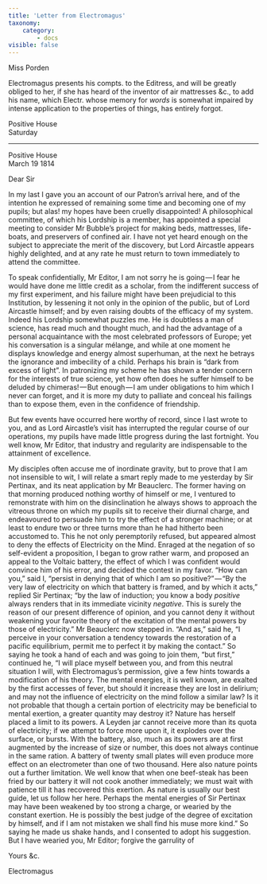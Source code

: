 ```yaml
---
title: 'Letter from Electromagus'
taxonomy:
    category:
        - docs
visible: false
---
```


<div class="author">Miss Porden</div>

Electromagus presents his compts. to the Editress, and will be greatly obliged to her, if she has heard of the inventor of air mattresses &c., to add his name, which Electr. whose memory for *words* is somewhat impaired by intense application to the properties of things, has entirely forgot.

Positive House  
Saturday

---
 
Positive House   
March 19 1814

Dear Sir

In my last I gave you an account of our Patron’s arrival here, and of the intention he expressed of remaining some time and becoming one of my pupils; but alas! my hopes have been cruelly disappointed! A philosophical committee, of which his Lordship is a member, has appointed a special meeting to consider Mr Bubble’s project for making beds, mattresses, life-boats, and preservers of confined air. I have not yet heard enough on the subject to appreciate the merit of the discovery, but Lord Aircastle appears highly delighted, and at any rate he must return to town immediately to attend the committee.

To speak confidentially, Mr Editor, I am not sorry he is going — I fear he would have done me little credit as a scholar, from the indifferent success of my first experiment, and his failure might have been prejudicial to this Institution, by lessening it not only in the opinion of the public, but of Lord Aircastle himself; and by even raising doubts of the efficacy of my system. Indeed his Lordship somewhat puzzles me. He is doubtless a man of science, has read much and thought much, and had the advantage of a personal acquaintance with the most celebrated professors of Europe; yet his conversation is a singular mélange, and while at one moment he displays knowledge and energy almost superhuman, at the next he betrays the ignorance and imbecility of a child. Perhaps his brain is “dark from excess of light”. In patronizing my scheme he has shown a tender concern for the interests of true science, yet how often does he suffer himself to be deluded by chimeras! — But enough — I am under obligations to him which I never can forget, and it is more my duty to palliate and conceal his failings than to expose them, even in the confidence of friendship.  

But few events have occurred here worthy of record, since I last wrote to you, and as Lord Aircastle’s visit has interrupted the regular course of our operations, my pupils have made little progress during the last fortnight. You well know, Mr Editor, that industry and regularity are indispensable to the attainment of excellence.  

My disciples often accuse me of inordinate gravity, but to prove that I am not insensible to wit, I will relate a smart reply made to me yesterday by Sir Pertinax, and its neat application by Mr Beauclerc. The former having on that morning produced nothing worthy of himself or me, I ventured to remonstrate with him on the disinclination he always shows to approach the vitreous throne on which my pupils sit to receive their diurnal charge, and endeavoured to persuade him to try the effect of a stronger machine; or at least to endure two or three turns more than he had hitherto been accustomed to. This he not only peremptorily refused, but appeared almost to deny the effects of Electricity on the Mind. Enraged at the negation of so self-evident a proposition, I began to grow rather warm, and proposed an appeal to the Voltaic battery, the effect of which I was confident would convince him of his error, and decided the contest in my favor. “How can you,” said I, “persist in denying that of which I am so positive?” — “By the very law of electricity on which that battery is framed, and by which it acts,” replied Sir Pertinax; “by the law of induction; you know a body *positive* always renders that in its immediate vicinity *negative*. This is surely the reason of our present difference of opinion, and you cannot deny it without weakening your favorite theory of the excitation of the mental powers by those of electricity.” Mr Beauclerc now stepped in. “And as,” said he, “I perceive in your conversation a tendency towards the restoration of a pacific equilibrium, permit me to perfect it by making the contact.” So saying he took a hand of each and was going to join them, “but first,” continued he, “I will place myself between you, and from this neutral situation I will, with Electromagus’s permission, give a few hints towards a modification of his theory. The mental energies, it is well known, are exalted by the first accesses of fever, but should it increase they are lost in delirium; and may not the influence of electricity on the mind follow a similar law? Is it not probable that though a certain portion of electricity may be beneficial to mental exertion, a greater quantity may destroy it? Nature has herself placed a limit to its powers. A Leyden jar cannot receive more than its quota of electricity; if we attempt to force more upon it, it explodes over the surface, or bursts. With the battery, also, much as its powers are at first augmented by the increase of size or number, this does not always continue in the same ration. A battery of twenty small plates will even produce more effect on an electrometer than one of two thousand. Here also nature points out a further limitation. We well know that when one beef-steak has been fried by our battery it will not cook another immediately; we must wait with patience till it has recovered this exertion. As nature is usually our best guide, let us follow her here. Perhaps the mental energies of Sir Pertinax may have been weakened by too strong a charge, or wearied by the constant exertion. He is possibly the best judge of the degree of excitation by himself, and if I am not mistaken we shall find his muse more kind.” So saying he made us shake hands, and I consented to adopt his suggestion. But I have wearied you, Mr Editor; forgive the garrulity of

Yours &c.  

Electromagus